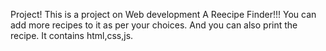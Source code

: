 Project!
This is a project on Web development A Reecipe Finder!!!
You can add more recipes to it as per your choices.
And you can also print the recipe.
It contains html,css,js.

